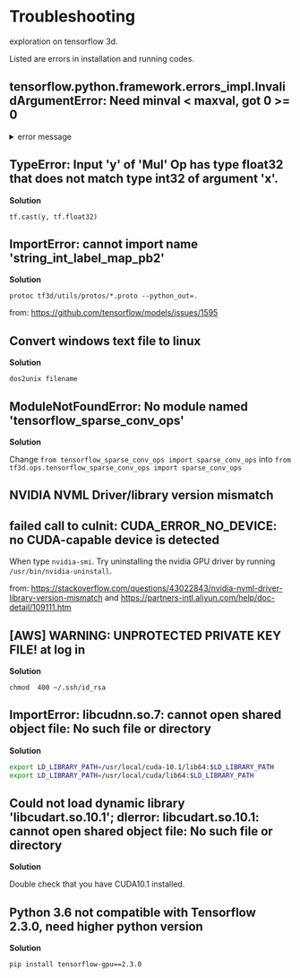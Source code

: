 # Troubleshooting
exploration on tensorflow 3d.

Listed are errors in installation and running codes. 

## tensorflow.python.framework.errors_impl.InvalidArgumentError: Need minval < maxval, got 0 >= 0

<details>
<summary>error message</summary>
  
```bash
I0806 10:23:38.867532 139741489559360 train.py:117] Model fit starting for 100 epochs, 100 step per epoch, total batch size:2
I0806 10:23:39.385184 139741489559360 callback_utils.py:370] Saving ckpt for epoch: 0 at /tmp/tf3d_experiment/seg_siemens_001/model
Epoch 1/100
Traceback (most recent call last):
  File "/u/yvu2cv/miniconda3/envs/tf3d/lib/python3.6/runpy.py", line 193, in _run_module_as_main
    "__main__", mod_spec)
  File "/u/yvu2cv/miniconda3/envs/tf3d/lib/python3.6/runpy.py", line 85, in _run_code
    exec(code, run_globals)
  File "/sdl/assem/users/yvu2cv/tf3d/train.py", line 222, in <module>
    app.run(main)
  File "/u/yvu2cv/miniconda3/envs/tf3d/lib/python3.6/site-packages/absl/app.py", line 303, in run
    _run_main(main, args)
  File "/u/yvu2cv/miniconda3/envs/tf3d/lib/python3.6/site-packages/absl/app.py", line 251, in _run_main
    sys.exit(main(argv))
  File "/sdl/assem/users/yvu2cv/tf3d/train.py", line 177, in main
    train(strategy=strategy, write_path=write_path)
  File "/u/yvu2cv/miniconda3/envs/tf3d/lib/python3.6/site-packages/gin/config.py", line 1069, in gin_wrapper
    utils.augment_exception_message_and_reraise(e, err_str)
  File "/u/yvu2cv/miniconda3/envs/tf3d/lib/python3.6/site-packages/gin/utils.py", line 41, in augment_exception_message_and_reraise
    raise proxy.with_traceback(exception.__traceback__) from None
  File "/u/yvu2cv/miniconda3/envs/tf3d/lib/python3.6/site-packages/gin/config.py", line 1046, in gin_wrapper
    return fn(*new_args, **new_kwargs)
  File "/sdl/assem/users/yvu2cv/tf3d/train.py", line 124, in train
    verbose=1 if FLAGS.run_functions_eagerly else 2)
  File "/u/yvu2cv/miniconda3/envs/tf3d/lib/python3.6/site-packages/tensorflow/python/keras/engine/training.py", line 108, in _method_wrapper
    return method(self, *args, **kwargs)
  File "/u/yvu2cv/miniconda3/envs/tf3d/lib/python3.6/site-packages/tensorflow/python/keras/engine/training.py", line 1098, in fit
    tmp_logs = train_function(iterator)
  File "/u/yvu2cv/miniconda3/envs/tf3d/lib/python3.6/site-packages/tensorflow/python/keras/engine/training.py", line 806, in train_function
    return step_function(self, iterator)
  File "/u/yvu2cv/miniconda3/envs/tf3d/lib/python3.6/site-packages/tensorflow/python/keras/engine/training.py", line 795, in step_function
    data = next(iterator)
  File "/u/yvu2cv/miniconda3/envs/tf3d/lib/python3.6/site-packages/tensorflow/python/distribute/input_lib.py", line 649, in __next__
    return self.get_next()
  File "/u/yvu2cv/miniconda3/envs/tf3d/lib/python3.6/site-packages/tensorflow/python/distribute/input_lib.py", line 694, in get_next
    self._iterators[i].get_next_as_list_static_shapes(new_name))
  File "/u/yvu2cv/miniconda3/envs/tf3d/lib/python3.6/site-packages/tensorflow/python/distribute/input_lib.py", line 1474, in get_next_as_list_static_shapes
    return self._iterator.get_next()
  File "/u/yvu2cv/miniconda3/envs/tf3d/lib/python3.6/site-packages/tensorflow/python/data/ops/multi_device_iterator_ops.py", line 581, in get_next
    result.append(self._device_iterators[i].get_next())
  File "/u/yvu2cv/miniconda3/envs/tf3d/lib/python3.6/site-packages/tensorflow/python/data/ops/iterator_ops.py", line 825, in get_next
    return self._next_internal()
  File "/u/yvu2cv/miniconda3/envs/tf3d/lib/python3.6/site-packages/tensorflow/python/data/ops/iterator_ops.py", line 764, in _next_internal
    return structure.from_compatible_tensor_list(self._element_spec, ret)
  File "/u/yvu2cv/miniconda3/envs/tf3d/lib/python3.6/contextlib.py", line 99, in __exit__
    self.gen.throw(type, value, traceback)
  File "/u/yvu2cv/miniconda3/envs/tf3d/lib/python3.6/site-packages/tensorflow/python/eager/context.py", line 2105, in execution_mode
    executor_new.wait()
  File "/u/yvu2cv/miniconda3/envs/tf3d/lib/python3.6/site-packages/tensorflow/python/eager/executor.py", line 67, in wait
    pywrap_tfe.TFE_ExecutorWaitForAllPendingNodes(self._handle)
tensorflow.python.framework.errors_impl.InvalidArgumentError: Need minval < maxval, got 0 >= 0
         [[{{node random_uniform}}]]
         [[MultiDeviceIteratorGetNextFromShard]]
         [[RemoteCall]]
  In call to configurable 'train' (<function train at 0x7f18128d1048>)
```
  
</details>
  
## TypeError: Input 'y' of 'Mul' Op has type float32 that does not match type int32 of argument 'x'.

**Solution** 
  
`tf.cast(y, tf.float32)`
  
## ImportError: cannot import name 'string_int_label_map_pb2'
  
**Solution** 
  
`protoc tf3d/utils/protos/*.proto --python_out=.`
 
 from: https://github.com/tensorflow/models/issues/1595
  
## Convert windows text file to linux
  
**Solution** 
  
 `dos2unix filename`

## ModuleNotFoundError: No module named 'tensorflow_sparse_conv_ops'

**Solution**
  
Change `from tensorflow_sparse_conv_ops import sparse_conv_ops` into `from tf3d.ops.tensorflow_sparse_conv_ops import sparse_conv_ops`
  
## NVIDIA NVML Driver/library version mismatch 
## failed call to cuInit: CUDA_ERROR_NO_DEVICE: no CUDA-capable device is detected
  
When type `nvidia-smi`. Try uninstalling the nvidia GPU driver by running `/usr/bin/nvidia-uninstall`.
  
from: https://stackoverflow.com/questions/43022843/nvidia-nvml-driver-library-version-mismatch and https://partners-intl.aliyun.com/help/doc-detail/109111.htm
  
## [AWS] WARNING: UNPROTECTED PRIVATE KEY FILE! at log in 
  
**Solution** 

`chmod  400 ~/.ssh/id_rsa`
  
## ImportError: libcudnn.so.7: cannot open shared object file: No such file or directory
  
**Solution** 

```bash
export LD_LIBRARY_PATH=/usr/local/cuda-10.1/lib64:$LD_LIBRARY_PATH
export LD_LIBRARY_PATH=/usr/local/cuda/lib64:$LD_LIBRARY_PATH
```
  
## Could not load dynamic library 'libcudart.so.10.1'; dlerror: libcudart.so.10.1: cannot open shared object file: No such file or directory
  
**Solution** 
  
Double check that you have CUDA10.1 installed. 
  
## Python 3.6 not compatible with Tensorflow 2.3.0, need higher python version 
  
**Solution** 
  
`pip install tensorflow-gpu==2.3.0`
  
 



  


